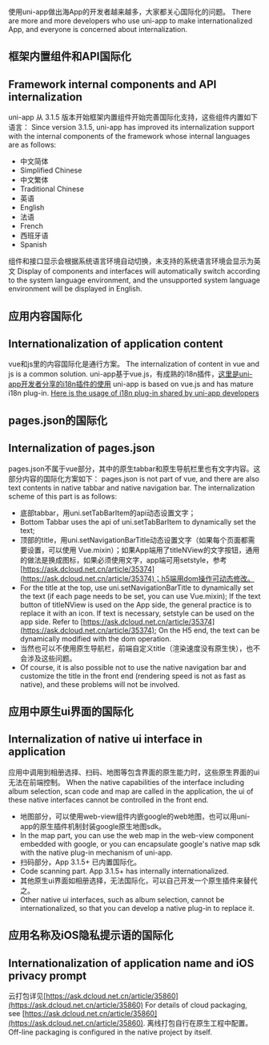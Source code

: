 使用uni-app做出海App的开发者越来越多，大家都关心国际化的问题。
There are more and more developers who use uni-app to make internationalized App, and everyone is concerned about internalization.

## 框架内置组件和API国际化
## Framework internal components and API internalization

uni-app 从 3.1.5 版本开始框架内置组件开始完善国际化支持，这些组件内置如下语言：
Since version 3.1.5, uni-app has improved its internalization support with the internal components of the framework whose internal languages are as follows:

* 中文简体
* Simplified Chinese
* 中文繁体
* Traditional Chinese
* 英语
* English
* 法语
* French
* 西班牙语
* Spanish

组件和接口显示会根据系统语言环境自动切换，未支持的系统语言环境会显示为英文
Display of components and interfaces will automatically switch according to the system language environment, and the unsupported system language environment will be displayed in English.

## 应用内容国际化
## Internationalization of application content
vue和js里的内容国际化是通行方案。
The internalization of content in vue and js is a common solution.
uni-app基于vue.js，有成熟的i18n插件，[这里是uni-app开发者分享的i18n插件的使用](https://ask.dcloud.net.cn/article/35102)
uni-app is based on vue.js and has mature i18n plug-in. [Here is the usage of i18n plug-in shared by uni-app developers](https://ask.dcloud.net.cn/article/35102)

## pages.json的国际化
## Internalization of pages.json
pages.json不属于vue部分，其中的原生tabbar和原生导航栏里也有文字内容。这部分内容的国际化方案如下：
pages.json is not part of vue, and there are also text contents in native tabbar and native navigation bar. The internalization scheme of this part is as follows:
- 底部tabbar，用uni.setTabBarItem的api动态设置文字；
- Bottom Tabbar uses the api of uni.setTabBarItem to dynamically set the text;
- 顶部的title，用uni.setNavigationBarTitle动态设置文字（如果每个页面都需要设置，可以使用 Vue.mixin）；如果App端用了titleNView的文字按钮，通用的做法是换成图标，如果必须使用文字，app端可用setstyle，参考[https://ask.dcloud.net.cn/article/35374](https://ask.dcloud.net.cn/article/35374)；h5端用dom操作可动态修改。
- For the title at the top, use uni.setNavigationBarTitle to dynamically set the text (if each page needs to be set, you can use Vue.mixin); If the text button of titleNView is used on the App side, the general practice is to replace it with an icon. If text is necessary, setstyle can be used on the app side. Refer to [https://ask.dcloud.net.cn/article/35374](https://ask.dcloud.net.cn/article/35374); On the H5 end, the text can be dynamically modified with the dom operation.
- 当然也可以不使用原生导航栏，前端自定义title（渲染速度没有原生快），也不会涉及这些问题。
- Of course, it is also possible not to use the native navigation bar and customize the title in the front end (rendering speed is not as fast as native), and these problems will not be involved.

## 应用中原生ui界面的国际化
## Internalization of native ui interface in application
应用中调用到相册选择、扫码、地图等包含界面的原生能力时，这些原生界面的ui无法在前端控制。
When the native capabilities of the interface including album selection, scan code and map are called in the application, the ui of these native interfaces cannot be controlled in the front end.
- 地图部分，可以使用web-view组件内嵌google的web地图，也可以用uni-app的原生插件机制封装google原生地图sdk。
- In the map part, you can use the web map in the web-view component embedded with google, or you can encapsulate google's native map sdk with the native plug-in mechanism of uni-app.
- 扫码部分，App 3.1.5+ 已内置国际化。
- Code scanning part. App 3.1.5+ has internally internationalized.
- 其他原生ui界面如相册选择，无法国际化，可以自己开发一个原生插件来替代之。
- Other native ui interfaces, such as album selection, cannot be internationalized, so that you can develop a native plug-in to replace it.

## 应用名称及iOS隐私提示语的国际化
## Internationalization of application name and iOS privacy prompt
云打包详见[https://ask.dcloud.net.cn/article/35860](https://ask.dcloud.net.cn/article/35860)
For details of cloud packaging, see [https://ask.dcloud.net.cn/article/35860](https://ask.dcloud.net.cn/article/35860).
离线打包自行在原生工程中配置。
Off-line packaging is configured in the native project by itself.